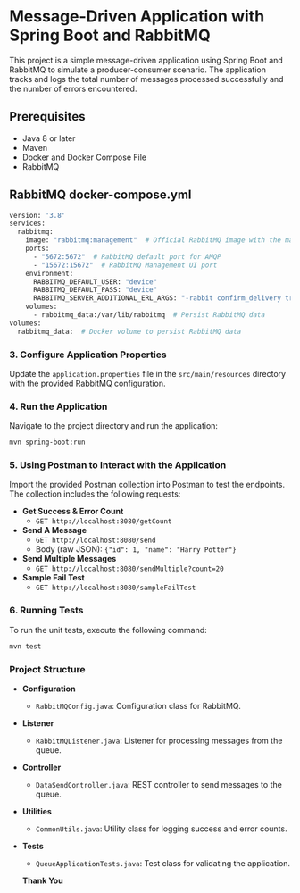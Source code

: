 # Message-Driven Application with Spring Boot and RabbitMQ

This project is a simple message-driven application using Spring Boot and RabbitMQ to simulate a producer-consumer scenario. The application tracks and logs the total number of messages processed successfully and the number of errors encountered.

## Prerequisites

- Java 8 or later
- Maven
- Docker and Docker Compose File
- RabbitMQ

## RabbitMQ docker-compose.yml
```sh
version: '3.8'
services:
  rabbitmq:
    image: "rabbitmq:management"  # Official RabbitMQ image with the management plugin enabled
    ports:
      - "5672:5672"  # RabbitMQ default port for AMQP
      - "15672:15672"  # RabbitMQ Management UI port
    environment:
      RABBITMQ_DEFAULT_USER: "device"
      RABBITMQ_DEFAULT_PASS: "device"
      RABBITMQ_SERVER_ADDITIONAL_ERL_ARGS: "-rabbit confirm_delivery true"
    volumes:
      - rabbitmq_data:/var/lib/rabbitmq  # Persist RabbitMQ data
volumes:
  rabbitmq_data:  # Docker volume to persist RabbitMQ data
```

### 3. Configure Application Properties

Update the `application.properties` file in the `src/main/resources` directory with the provided RabbitMQ configuration.

### 4. Run the Application

Navigate to the project directory and run the application:

```sh
mvn spring-boot:run
```

### 5. Using Postman to Interact with the Application

Import the provided Postman collection into Postman to test the endpoints. The collection includes the following requests:

- **Get Success & Error Count**
    - `GET http://localhost:8080/getCount`
- **Send A Message**
    - `GET http://localhost:8080/send`
    - Body (raw JSON): `{"id": 1, "name": "Harry Potter"}`
- **Send Multiple Messages**
    - `GET http://localhost:8080/sendMultiple?count=20`
- **Sample Fail Test**
    - `GET http://localhost:8080/sampleFailTest`

### 6. Running Tests

To run the unit tests, execute the following command:

```sh
mvn test
```

### Project Structure

- **Configuration**
    - `RabbitMQConfig.java`: Configuration class for RabbitMQ.
- **Listener**
    - `RabbitMQListener.java`: Listener for processing messages from the queue.
- **Controller**
    - `DataSendController.java`: REST controller to send messages to the queue.
- **Utilities**
    - `CommonUtils.java`: Utility class for logging success and error counts.
- **Tests**
    - `QueueApplicationTests.java`: Test class for validating the application.

  **Thank You**